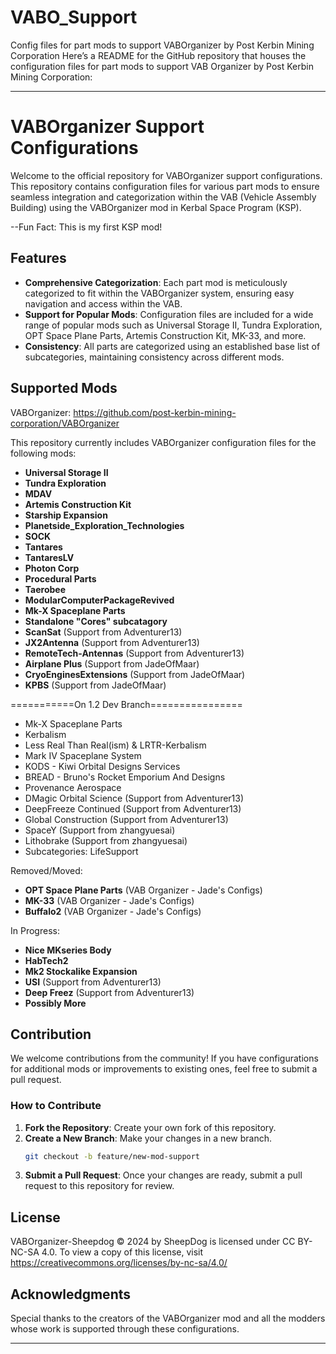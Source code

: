 # VABO_Support
Config files for part mods to support VABOrganizer by  Post Kerbin Mining Corporation
Here’s a README for the GitHub repository that houses the configuration files for part mods to support VAB Organizer by Post Kerbin Mining Corporation:

---

# VABOrganizer Support Configurations

Welcome to the official repository for VABOrganizer support configurations. This repository contains configuration files for various part mods to ensure seamless integration and categorization within the VAB (Vehicle Assembly Building) using the VABOrganizer mod in Kerbal Space Program (KSP).

--Fun Fact: This is my first KSP mod!

## Features

- **Comprehensive Categorization**: Each part mod is meticulously categorized to fit within the VABOrganizer system, ensuring easy navigation and access within the VAB.
- **Support for Popular Mods**: Configuration files are included for a wide range of popular mods such as Universal Storage II, Tundra Exploration, OPT Space Plane Parts, Artemis Construction Kit, MK-33, and more.
- **Consistency**: All parts are categorized using an established base list of subcategories, maintaining consistency across different mods.

## Supported Mods

VABOrganizer: https://github.com/post-kerbin-mining-corporation/VABOrganizer

This repository currently includes VABOrganizer configuration files for the following mods:

- **Universal Storage II**
- **Tundra Exploration**
- **MDAV**
- **Artemis Construction Kit**
- **Starship Expansion**
- **Planetside_Exploration_Technologies**
- **SOCK**
- **Tantares**
- **TantaresLV**
- **Photon Corp**
- **Procedural Parts**
- **Taerobee**
- **ModularComputerPackageRevived**
- **Mk-X Spaceplane Parts**
- **Standalone "Cores" subcatagory**
- **ScanSat** (Support from Adventurer13)
- **JX2Antenna** (Support from Adventurer13)
- **RemoteTech-Antennas** (Support from Adventurer13)
- **Airplane Plus** (Support from JadeOfMaar)
- **CryoEnginesExtensions** (Support from JadeOfMaar)
- **KPBS** (Support from JadeOfMaar)

===========On 1.2 Dev Branch================
* Mk-X Spaceplane Parts
* Kerbalism
* Less Real Than Real(ism) & LRTR-Kerbalism
* Mark IV Spaceplane System
* KODS - Kiwi Orbital Designs Services
* BREAD - Bruno's Rocket Emporium And Designs
* Provenance Aerospace
* DMagic Orbital Science (Support from Adventurer13)
* DeepFreeze Continued (Support from Adventurer13)
* Global Construction (Support from Adventurer13)
* SpaceY (Support from zhangyuesai)
* Lithobrake (Support from zhangyuesai)
* Subcategories: LifeSupport

Removed/Moved:
- **OPT Space Plane Parts** (VAB Organizer - Jade's Configs)
- **MK-33** (VAB Organizer - Jade's Configs)
- **Buffalo2** (VAB Organizer - Jade's Configs)

In Progress:
- **Nice MKseries Body**
- **HabTech2**
- **Mk2 Stockalike Expansion**
- **USI** (Support from Adventurer13)
- **Deep Freez** (Support from Adventurer13)
- **Possibly More**


## Contribution

We welcome contributions from the community! If you have configurations for additional mods or improvements to existing ones, feel free to submit a pull request.

### How to Contribute

1. **Fork the Repository**: Create your own fork of this repository.
2. **Create a New Branch**: Make your changes in a new branch.
   ```bash
   git checkout -b feature/new-mod-support
   ```
3. **Submit a Pull Request**: Once your changes are ready, submit a pull request to this repository for review.

## License

VABOrganizer-Sheepdog © 2024 by SheepDog is licensed under CC BY-NC-SA 4.0. To view a copy of this license, visit https://creativecommons.org/licenses/by-nc-sa/4.0/

## Acknowledgments

Special thanks to the creators of the VABOrganizer mod and all the modders whose work is supported through these configurations.

---
